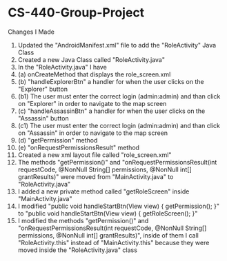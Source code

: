 # CS-440-Group-Project

Changes I Made

1) Updated the "AndroidManifest.xml" file to add the "RoleActivity" Java Class
2) Created a new Java Class called "RoleActivity.java"
3) In the "RoleActivity.java" I have 
4) (a) onCreateMethod that displays the role_screen.xml
5) (b) "handleExplorerBtn" a handler for when the user clicks on the "Explorer" button
6) (b1) The user must enter the correct login (admin:admin) and than click on "Explorer" in order to navigate to the map screen
7) (c) "handleAssassinBtn" a handler for when the user clicks on the "Assassin" button
8) (c1) The user must enter the correct login (admin:admin) and than click on "Assassin" in order to navigate to the map screen
9) (d) "getPermission" method
10) (e) "onRequestPermissionsResult" method
11) Created a new xml layout file called "role_screen.xml" 
12) The methods "getPermission()" and "onRequestPermissionsResult(int requestCode, @NonNull String[] permissions, @NonNull int[] grantResults)" were moved
from "MainActivity.java" to "RoleActivity.java"
5) I added a new private method called "getRoleScreen" inside "MainActivity.java"
6) I modified "public void handleStartBtn(View view) { getPermission(); }" to "public void handleStartBtn(View view) { getRoleScreen(); }"
7) I modified the methods "getPermission()" and "onRequestPermissionsResult(int requestCode, @NonNull String[] permissions, @NonNull int[] grantResults)", inside of
them I call "RoleActivity.this" instead of "MainActivity.this" because they were moved inside the "RoleActivity.java" class
